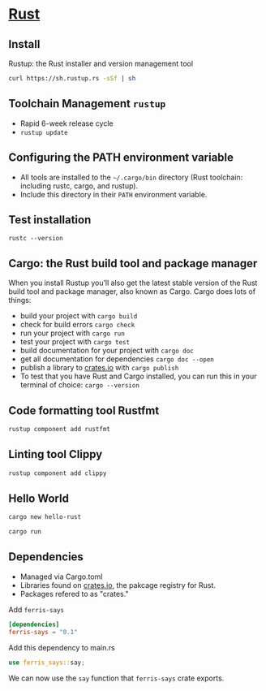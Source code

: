 # [Rust](https://www.rust-lang.org)

## Install
Rustup: the Rust installer and version management tool
```bash
curl https://sh.rustup.rs -sSf | sh
```

## Toolchain Management `rustup`
- Rapid 6-week release cycle
- `rustup update`

## Configuring the PATH environment variable
- All tools are installed to the `~/.cargo/bin` directory (Rust toolchain: including rustc, cargo, and rustup).
- Include this directory in their `PATH` environment variable.

## Test installation
`rustc --version`

## Cargo: the Rust build tool and package manager
When you install Rustup you’ll also get the latest stable version of the Rust build tool and package manager, also known as Cargo. Cargo does lots of things:
- build your project with `cargo build`
- check for build errors `cargo check`
- run your project with `cargo run`
- test your project with `cargo test`
- build documentation for your project with `cargo doc`
- get all documentation for dependencies `cargo doc --open`
- publish a library to [crates.io](https://crates.io/) with `cargo publish`
- To test that you have Rust and Cargo installed, you can run this in your terminal of choice: `cargo --version`

## Code formatting tool Rustfmt
```bash
rustup component add rustfmt
```

## Linting tool Clippy
```bash
rustup component add clippy
```

## Hello World
```bash
cargo new hello-rust
```

```bash
cargo run
```

## Dependencies
- Managed via Cargo.toml
- Libraries found on [crates.io](https://crates.io/), the pakcage registry for Rust.
- Packages refered to as "crates."

Add `ferris-says`
```toml
[dependencies]
ferris-says = "0.1"
```

Add this dependency to main.rs
```rs
use ferris_says::say;
```
We can now use the `say` function that `ferris-says` crate exports.


